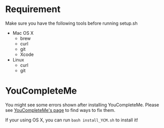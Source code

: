 # Requirement

Make sure you have the following tools before running setup.sh
- Mac OS X
  - brew
  - curl
  - git
  - Xcode
- Linux
  - curl
  - git

# YouCompleteMe
You might see some errors shown after installing YouCompleteMe.
Please see [YouCompleteMe's page](https://github.com/Valloric/YouCompleteMe)
to find ways to fix them.

If your using OS X, you can run ```bash install_YCM.sh``` to install it!

#
